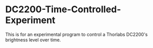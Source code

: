 # DC2200-Time-Controlled-Experiment
This is for an experimental program to control a Thorlabs DC2200's brightness level over time.
